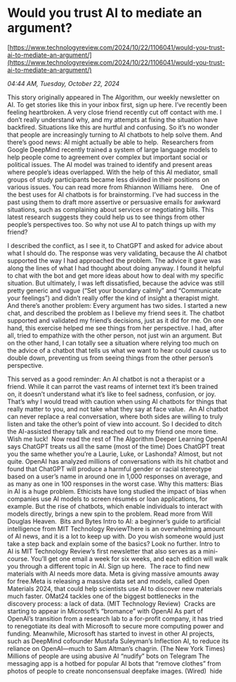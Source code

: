 # Would you trust AI to mediate an argument?

[https://www.technologyreview.com/2024/10/22/1106041/would-you-trust-ai-to-mediate-an-argument/](https://www.technologyreview.com/2024/10/22/1106041/would-you-trust-ai-to-mediate-an-argument/)

*04:44 AM, Tuesday, October 22, 2024*

This story originally appeared in The Algorithm, our weekly newsletter on AI. To get stories like this in your inbox first, sign up here. I’ve recently been feeling heartbroken. A very close friend recently cut off contact with me. I don’t really understand why, and my attempts at fixing the situation have backfired. Situations like this are hurtful and confusing. So it’s no wonder that people are increasingly turning to AI chatbots to help solve them. And there’s good news: AI might actually be able to help.   Researchers from Google DeepMind recently trained a system of large language models to help people come to agreement over complex but important social or political issues. The AI model was trained to identify and present areas where people’s ideas overlapped. With the help of this AI mediator, small groups of study participants became less divided in their positions on various issues. You can read more from Rhiannon Williams here.    One of the best uses for AI chatbots is for brainstorming. I’ve had success in the past using them to draft more assertive or persuasive emails for awkward situations, such as complaining about services or negotiating bills. This latest research suggests they could help us to see things from other people’s perspectives too. So why not use AI to patch things up with my friend?

I described the conflict, as I see it, to ChatGPT and asked for advice about what I should do. The response was very validating, because the AI chatbot supported the way I had approached the problem. The advice it gave was along the lines of what I had thought about doing anyway. I found it helpful to chat with the bot and get more ideas about how to deal with my specific situation. But ultimately, I was left dissatisfied, because the advice was still pretty generic and vague (“Set your boundary calmly” and “Communicate your feelings”) and didn’t really offer the kind of insight a therapist might.  And there’s another problem: Every argument has two sides. I started a new chat, and described the problem as I believe my friend sees it. The chatbot supported and validated my friend’s decisions, just as it did for me. On one hand, this exercise helped me see things from her perspective. I had, after all, tried to empathize with the other person, not just win an argument. But on the other hand, I can totally see a situation where relying too much on the advice of a chatbot that tells us what we want to hear could cause us to double down, preventing us from seeing things from the other person’s perspective.

This served as a good reminder: An AI chatbot is not a therapist or a friend. While it can parrot the vast reams of internet text it’s been trained on, it doesn’t understand what it’s like to feel sadness, confusion, or joy. That’s why I would tread with caution when using AI chatbots for things that really matter to you, and not take what they say at face value.  An AI chatbot can never replace a real conversation, where both sides are willing to truly listen and take the other’s point of view into account. So I decided to ditch the AI-assisted therapy talk and reached out to my friend one more time. Wish me luck!   Now read the rest of The Algorithm Deeper Learning OpenAI says ChatGPT treats us all the same (most of the time) Does ChatGPT treat you the same whether you’re a Laurie, Luke, or Lashonda? Almost, but not quite. OpenAI has analyzed millions of conversations with its hit chatbot and found that ChatGPT will produce a harmful gender or racial stereotype based on a user’s name in around one in 1,000 responses on average, and as many as one in 100 responses in the worst case. Why this matters: Bias in AI is a huge problem. Ethicists have long studied the impact of bias when companies use AI models to screen résumés or loan applications, for example. But the rise of chatbots, which enable individuals to interact with models directly, brings a new spin to the problem. Read more from Will Douglas Heaven.  Bits and Bytes Intro to AI: a beginner’s guide to artificial intelligence from MIT Technology ReviewThere is an overwhelming amount of AI news, and it is a lot to keep up with. Do you wish someone would just take a step back and explain some of the basics? Look no further. Intro to AI is MIT Technology Review’s first newsletter that also serves as a mini-course. You’ll get one email a week for six weeks, and each edition will walk you through a different topic in AI. Sign up here.  The race to find new materials with AI needs more data. Meta is giving massive amounts away for free.Meta is releasing a massive data set and models, called Open Materials 2024, that could help scientists use AI to discover new materials much faster. OMat24 tackles one of the biggest bottlenecks in the discovery process: a lack of data. (MIT Technology Review)  Cracks are starting to appear in Microsoft’s “bromance” with OpenAI As part of OpenAI’s transition from a research lab to a for-profit company, it has tried to renegotiate its deal with Microsoft to secure more computing power and funding. Meanwhile, Microsoft has started to invest in other AI projects, such as DeepMind cofounder Mustafa Suleyman’s Inflection AI, to reduce its reliance on OpenAI—much to Sam Altman’s chagrin. (The New York Times)  Millions of people are using abusive AI “nudify” bots on Telegram The messaging app is a hotbed for popular AI bots that “remove clothes” from photos of people to create nonconsensual deepfake images. (Wired)  hide

